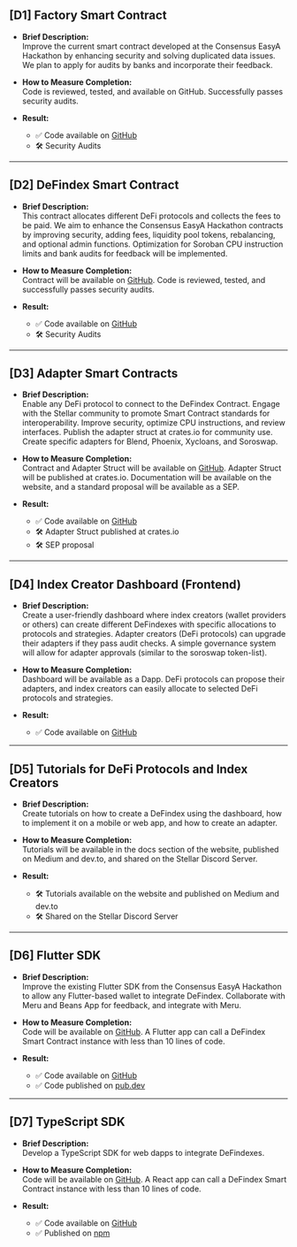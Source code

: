 ## [D1] Factory Smart Contract

- **Brief Description:**  
  Improve the current smart contract developed at the Consensus EasyA Hackathon by enhancing security and solving duplicated data issues. We plan to apply for audits by banks and incorporate their feedback.

- **How to Measure Completion:**  
  Code is reviewed, tested, and available on GitHub. Successfully passes security audits.
- **Result:**
    - ✅ Code available on [GitHub](https://github.com/paltalabs/defindex/tree/main/apps/contracts/factory)
    - 🛠️ Security Audits
---

## [D2] DeFindex Smart Contract

- **Brief Description:**  
  This contract allocates different DeFi protocols and collects the fees to be paid. We aim to enhance the Consensus EasyA Hackathon contracts by improving security, adding fees, liquidity pool tokens, rebalancing, and optional admin functions. Optimization for Soroban CPU instruction limits and bank audits for feedback will be implemented.

- **How to Measure Completion:**  
  Contract will be available on [GitHub](https://github.com/paltalabs). Code is reviewed, tested, and successfully passes security audits.

- **Result:**
    - ✅ Code available on [GitHub](https://github.com/paltalabs/defindex/tree/main/apps/contracts/vault)
    - 🛠️ Security Audits

---

## [D3] Adapter Smart Contracts

- **Brief Description:**  
  Enable any DeFi protocol to connect to the DeFindex Contract. Engage with the Stellar community to promote Smart Contract standards for interoperability. Improve security, optimize CPU instructions, and review interfaces. Publish the adapter struct at crates.io for community use. Create specific adapters for Blend, Phoenix, Xycloans, and Soroswap.

- **How to Measure Completion:**  
  Contract and Adapter Struct will be available on [GitHub](https://github.com/paltalabs). Adapter Struct will be published at crates.io. Documentation will be available on the website, and a standard proposal will be available as a SEP.

- **Result:**
    - ✅ Code available on [GitHub](https://github.com/paltalabs/defindex/tree/main/apps/contracts/strategies)
    - 🛠️ Adapter Struct published at crates.io
    - 🛠️ SEP proposal

---

## [D4] Index Creator Dashboard (Frontend)

- **Brief Description:**  
  Create a user-friendly dashboard where index creators (wallet providers or others) can create different DeFindexes with specific allocations to protocols and strategies. Adapter creators (DeFi protocols) can upgrade their adapters if they pass audit checks. A simple governance system will allow for adapter approvals (similar to the soroswap token-list).

- **How to Measure Completion:**  
  Dashboard will be available as a Dapp. DeFi protocols can propose their adapters, and index creators can easily allocate to selected DeFi protocols and strategies.

- **Result:**
  - ✅ Code available on [GitHub](https://github.com/paltalabs/defindex/tree/main/apps/dapp)
---

## [D5] Tutorials for DeFi Protocols and Index Creators

- **Brief Description:**  
  Create tutorials on how to create a DeFindex using the dashboard, how to implement it on a mobile or web app, and how to create an adapter.

- **How to Measure Completion:**  
  Tutorials will be available in the docs section of the website, published on Medium and dev.to, and shared on the Stellar Discord Server.

- **Result:**
    - 🛠️ Tutorials available on the website and published on Medium and dev.to
    - 🛠️ Shared on the Stellar Discord Server
---

## [D6] Flutter SDK

- **Brief Description:**  
  Improve the existing Flutter SDK from the Consensus EasyA Hackathon to allow any Flutter-based wallet to integrate DeFindex. Collaborate with Meru and Beans App for feedback, and integrate with Meru.

- **How to Measure Completion:**  
  Code will be available on [GitHub](https://github.com/paltalabs). A Flutter app can call a DeFindex Smart Contract instance with less than 10 lines of code.

- **Result:**
    - ✅ Code available on [GitHub](https://github.com/paltalabs/defindex/tree/main/packages/defindex-dart-sdk)
    - ✅ Code published on [pub.dev](https://pub.dev/packages/defindex_sdk)

---

## [D7] TypeScript SDK

- **Brief Description:**  
  Develop a TypeScript SDK for web dapps to integrate DeFindexes.

- **How to Measure Completion:**  
  Code will be available on [GitHub](https://github.com/paltalabs). A React app can call a DeFindex Smart Contract instance with less than 10 lines of code.

- **Result:**
    - ✅ Code available on [GitHub](https://github.com/paltalabs/defindex/tree/main/packages/defindex-sdk)
    - ✅ Published on [npm](https://www.npmjs.com/package/defindex-sdk)

